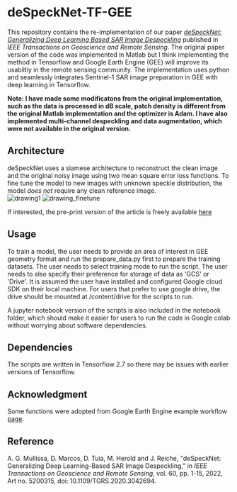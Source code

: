 # deSpeckNet-TF-GEE
 
This repository contains the re-implementation of our paper [*deSpeckNet: Generalizing Deep Learning Based SAR Image Despeckling*](https://ieeexplore.ieee.org/document/9298453) published in *IEEE Transactions on Geoscience and Remote Sensing*. The original paper version of the code was implemented in Matlab but I think implementing the method in Tensorflow and Google Earth Engine (GEE) will improve its usabiltiy in the remote sensing community. The implementation uses python and seamlessly integrates Sentinel-1 SAR image preparation in GEE with deep learning in Tensorflow.

**Note: I have made some modificatons from the original implementation, such as the data is processed in dB scale, patch density is different from the original Matlab implementation and the optimizer is Adam. I have also implemented multi-channel despeckling and data augmentation, which were not available in the original version.**

## Architecture

deSpeckNet uses a siamese architecture to reconstruct the clean image and the original noisy image using two mean square error loss functions. To fine tune the model to new images with unknown speckle distribution, the model *does not* require any clean reference image.  
![drawing1](https://user-images.githubusercontent.com/48068921/102690422-96f76f00-4205-11eb-9ef0-5d98daecdee6.png)
![drawing_finetune](https://user-images.githubusercontent.com/48068921/102690424-99f25f80-4205-11eb-825b-dd9887935e67.png)

If interested, the pre-print version of the article is freely available [here](https://arxiv.org/pdf/2012.03066.pdf)

## Usage
 To train a model, the user needs to provide an area of interest in GEE geometry format and run the prepare_data.py first to prepare the training datasets. The user needs to select training mode to run the script. The user needs to also specify their preference for storage of data as 'GCS' or 'Drive'. It is assumed the user have installed and configured Google cloud SDK on their local machine. For users that prefer to use google drive, the drive should be mounted at /content/drive for the scripts to run. 
 
 A jupyter notebook version of the scripts is also included in the notebook folder, which should make it easier for users to run the code in Google colab without worrying about software dependencies. 

## Dependencies
The scripts are  written in Tensorflow 2.7 so there may be issues with earlier versions of Tensorflow. 

## Acknowledgment
Some functions were adopted from Google Earth Engine example workflow [page](https://developers.google.com/earth-engine/guides/tf_examples).

## Reference

A. G. Mullissa, D. Marcos, D. Tuia, M. Herold and J. Reiche, "deSpeckNet: Generalizing Deep Learning-Based SAR Image Despeckling," in *IEEE Transactions on Geoscience and Remote Sensing*, vol. 60, pp. 1-15, 2022, Art no. 5200315, doi: 10.1109/TGRS.2020.3042694.
